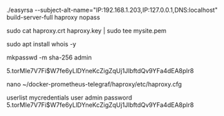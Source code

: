 ./easyrsa --subject-alt-name="IP:192.168.1.203,IP:127.0.0.1,DNS:localhost" build-server-full haproxy nopass

sudo cat haproxy.crt haproxy.key | sudo tee mysite.pem

sudo apt install whois -y

mkpasswd -m sha-256 admin

$5$.torMIe7V7Fi$W7fe6yLlDYneKcZigZqUj1JlbftdQv9YFa4dEA8plr8

nano ~/docker-prometheus-telegraf/haproxy/etc/haproxy.cfg

userlist mycredentials
   user admin password $5$.torMIe7V7Fi$W7fe6yLlDYneKcZigZqUj1JlbftdQv9YFa4dEA8plr8
